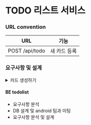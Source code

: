# TODO 리스트 서비스

### URL convention

| URL                | 기능      |
|--------------------|---------|
| POST /api/todo     | 새 카드 등록 |


### 요구사항 및 설계

<details markdown="1">
<summary>카드 생성하기</summary>

#### 요구사항

- 사용자는 카드를 등록한다.
    - 카드 등록시에는 `해야할 일/하고있는 일/완료한 일` 중 하나를 선택하여, 제목과 내용을 입력한다.



#### 비즈니스 로직

- **POST /api/todo** 를 통해 요청 받는다
- 사용자 id, 제목, 내용을 전달 받는다.
- `검증` 각각의 값에 대한 null, 공백여부를 검증한다.
- `검증` 제목은 50글자 이하여야 한다.
- `검증` 내용은 500글자 이하여야 한다.
- 전달받은 데이터 검증 처리 후 todo_list_table DB 저장을 실행한다.
- 동일 작업을 todo_user_history_table 에도 등록 기록을 저장한다.


#### 비기능



</details>



#### BE todolist
- 요구사항 분석
- DB 설계 및 android 팀과 미팅
- 요구사항 분석 및 설계








